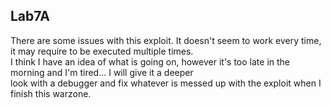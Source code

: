 ## Lab7A
There are some issues with this exploit. It doesn't seem to work every time, it may require to be executed multiple times.  
I think I have an idea of what is going on, however it's too late in the morning and I'm tired... I will give it a deeper  
look with a debugger and fix whatever is messed up with the exploit when I finish this warzone.
